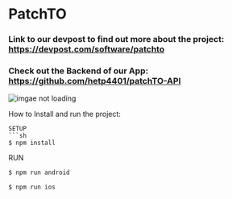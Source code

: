 # PatchTO
### Link to our devpost to find out more about the project: https://devpost.com/software/patchto
### Check out the Backend of our App: https://github.com/hetp4401/patchTO-API
![imgae not loading](https://challengepost-s3-challengepost.netdna-ssl.com/photos/production/software_photos/001/345/224/datas/original.png)

How to Install and run the project: 
```
SETUP
```sh
$ npm install
```

RUN
```sh
$ npm run android
```
```sh
$ npm run ios
```

